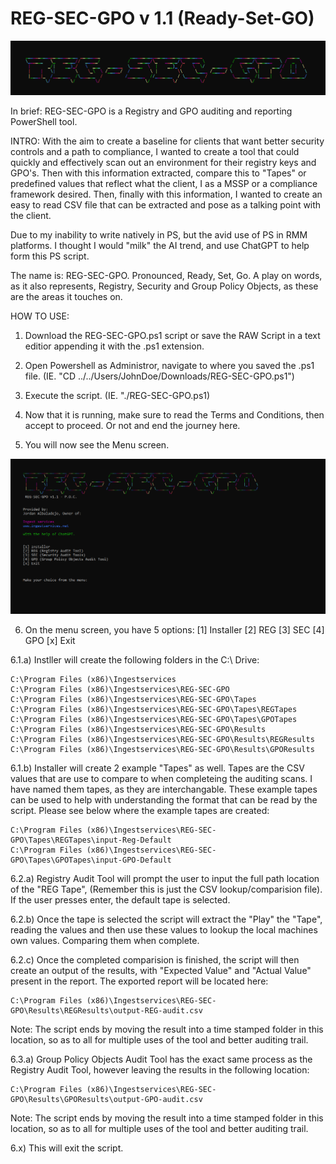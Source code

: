 # REG-SEC-GPO v 1.1 (Ready-Set-GO)
![Title Banner Screenshot](https://github.com/Jordan-Albaladejo/REG-SEC-GPO/blob/main/Title_Text.png)

In brief: 
REG-SEC-GPO is a Registry and GPO auditing and reporting PowerShell tool.

INTRO:
With the aim to create a baseline for clients that want better security controls and a path to compliance, I wanted to create a tool that could quickly and effectively scan out an environment for their registry keys and GPO's. Then with this information extracted, compare this to "Tapes" or predefined values that reflect what the client, I as a MSSP or a compliance framework desired. Then, finally with this information, I wanted to create an easy to read CSV file that can be extracted and pose as a talking point with the client.

Due to my inability to write natively in PS, but the avid use of PS in RMM platforms. I thought I would "milk" the AI trend, and use ChatGPT to help form this PS script.

The name is: REG-SEC-GPO. Pronounced, Ready, Set, Go. A play on words, as it also represents, Registry, Security and Group Policy Objects, as these are the areas it touches on.



HOW TO USE:

1) Download the REG-SEC-GPO.ps1 script or save the RAW Script in a text editior appending it with the .ps1 extension.
2) Open Powershell as Administror, navigate to where you saved the .ps1 file.
   (IE. "CD ../../Users/JohnDoe/Downloads/REG-SEC-GPO.ps1")
4) Execute the script.
   (IE. "./REG-SEC-GPO.ps1)

6) Now that it is running, make sure to read the Terms and Conditions, then accept to proceed. Or not and end the journey here.
7) You will now see the Menu screen.

![Menu Screenshot](https://github.com/Jordan-Albaladejo/REG-SEC-GPO/blob/main/Main_Menu.png)

6) On the menu screen, you have 5 options:
    [1] Installer
    [2] REG
    [3] SEC
    [4] GPO
    [x] Exit

6.1.a) Instller will create the following folders in the C:\ Drive:

    C:\Program Files (x86)\Ingestservices
    C:\Program Files (x86)\Ingestservices\REG-SEC-GPO
    C:\Program Files (x86)\Ingestservices\REG-SEC-GPO\Tapes
    C:\Program Files (x86)\Ingestservices\REG-SEC-GPO\Tapes\REGTapes
    C:\Program Files (x86)\Ingestservices\REG-SEC-GPO\Tapes\GPOTapes
    C:\Program Files (x86)\Ingestservices\REG-SEC-GPO\Results
    C:\Program Files (x86)\Ingestservices\REG-SEC-GPO\Results\REGResults
    C:\Program Files (x86)\Ingestservices\REG-SEC-GPO\Results\GPOResults

6.1.b) Installer will create 2 example "Tapes" as well. Tapes are the CSV values that are use to compare to when completeing the auditing scans. I have named them tapes, as they are interchangable. These example tapes can be used to help with understanding the format that can be read by the script. Please see below where the example tapes are created:

    C:\Program Files (x86)\Ingestservices\REG-SEC-GPO\Tapes\REGTapes\input-Reg-Default
    C:\Program Files (x86)\Ingestservices\REG-SEC-GPO\Tapes\GPOTapes\input-GPO-Default

6.2.a) Registry Audit Tool will prompt the user to input the full path location of the "REG Tape", (Remember this is just the CSV lookup/comparision file). If the user presses enter, the default tape is selected.

6.2.b) Once the tape is selected the script will extract the "Play" the "Tape", reading the values and then use these values to lookup the local machines own values. Comparing them when complete.

6.2.c) Once the completed comparision is finished, the script will then create an output of the results, with "Expected Value" and "Actual Value" present in the report. The exported report will be located here:

    C:\Program Files (x86)\Ingestservices\REG-SEC-GPO\Results\REGResults\output-REG-audit.csv
  
Note: The script ends by moving the result into a time stamped folder in this location, so as to all for multiple uses of the tool and better auditing trail.


6.3.a) Group Policy Objects Audit Tool has the exact same process as the Registry Audit Tool, however leaving the results in the following location:

    C:\Program Files (x86)\Ingestservices\REG-SEC-GPO\Results\GPOResults\output-GPO-audit.csv

Note: The script ends by moving the result into a time stamped folder in this location, so as to all for multiple uses of the tool and better auditing trail.

6.x) This will exit the script.
